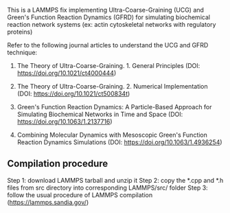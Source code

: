This is a LAMMPS fix implementing Ultra-Coarse-Graining (UCG) and Green's Function Reaction Dynamics (GFRD) for simulating
biochemical reaction network systems (ex: actin cytoskeletal networks with regulatory proteins)

Refer to the following journal articles to understand the UCG and GFRD technique:
1) The Theory of Ultra-Coarse-Graining. 1. General Principles (DOI: https://doi.org/10.1021/ct4000444) 

2) The Theory of Ultra-Coarse-Graining. 2. Numerical Implementation (DOI: https://doi.org/10.1021/ct500834t)

3) Green's Function Reaction Dynamics: A Particle-Based Approach for Simulating Biochemical Networks in Time and Space (DOI: https://doi.org/10.1063/1.2137716) 

4) Combining Molecular Dynamics with Mesoscopic Green's Function Reaction Dynamics Simulations (DOI: https://doi.org/10.1063/1.4936254)

Compilation procedure
------------------------

Step 1: download LAMMPS tarball and unzip it
Step 2: copy the *.cpp and *.h files from src directory into corresponding LAMMPS/src/ folder
Step 3: follow the usual procedure of LAMMPS compilation (https://lammps.sandia.gov/)
